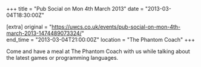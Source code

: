 +++
title = "Pub Social on Mon 4th March 2013"
date = "2013-03-04T18:30:00Z"

[extra]
original = "https://uwcs.co.uk/events/pub-social-on-mon-4th-march-2013-1474489073324/"    
end_time = "2013-03-04T21:00:00Z"
location = "The Phantom Coach"
+++

Come and have a meal at The Phantom Coach with us while talking about the latest games or programming languages.

